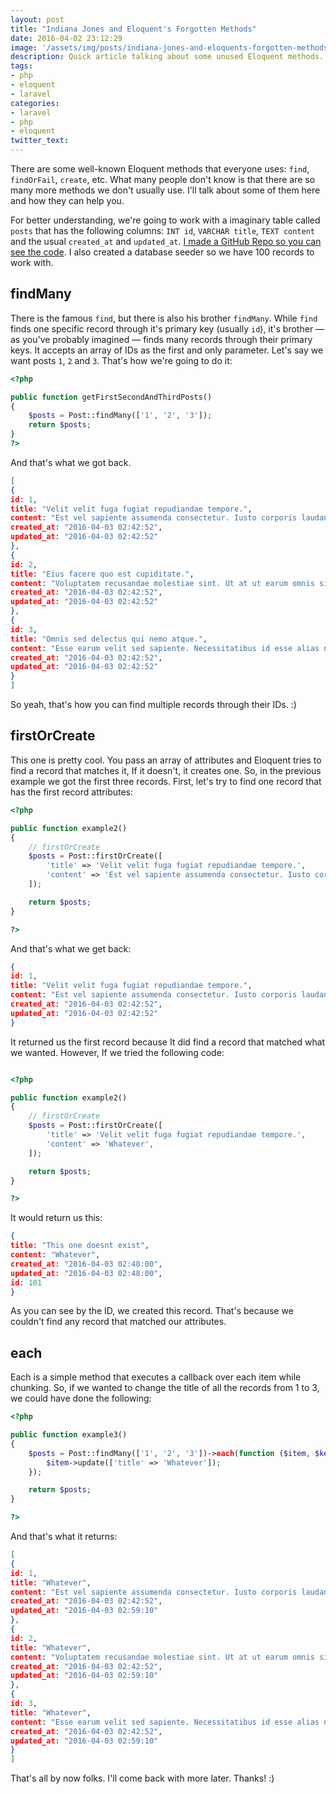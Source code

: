 ```yaml
---
layout: post
title: "Indiana Jones and Eloquent's Forgotten Methods"
date: 2016-04-02 23:12:29
image: '/assets/img/posts/indiana-jones-and-eloquents-forgotten-methods.png'
description: Quick article talking about some unused Eloquent methods.
tags:
- php
- eloquent
- laravel
categories:
- laravel
- php
- eloquent
twitter_text:
---
```


There are some well-known Eloquent methods that everyone uses: `find`, `findOrFail`, `create`, etc. What many people don't know is that there are so many more methods we don't usually use. I'll talk about some of them here and how they can help you.  

For better understanding, we're going to work with a imaginary table called `posts` that has the following columns: `INT id`, `VARCHAR title`, `TEXT content` and the usual `created_at` and `updated_at`. [I made a GitHub Repo so you can see the code](https://github.com/mateusjatenee/indiana-jones-and-eloquents-forgotten-methods/). I also created a database seeder so we have 100 records to work with.

## findMany  

There is the famous `find`, but there is also his brother `findMany`. While `find` finds one specific record through it's primary key (usually `id`), it's brother — as you've probably imagined — finds many records through their primary keys. It accepts an array of IDs as the first and only parameter. Let's say we want posts `1`, `2` and `3`. That's how we're going to do it:  

```php
<?php

public function getFirstSecondAndThirdPosts()
{
	$posts = Post::findMany(['1', '2', '3']);
	return $posts;
}
?>
```  

And that's what we got back. 


```json
[
{
id: 1,
title: "Velit velit fuga fugiat repudiandae tempore.",
content: "Est vel sapiente assumenda consectetur. Iusto corporis laudantium aspernatur hic quo iure corrupti. Eaque alias quos maiores perferendis. Dolor veniam distinctio mollitia exercitationem.",
created_at: "2016-04-03 02:42:52",
updated_at: "2016-04-03 02:42:52"
},
{
id: 2,
title: "Eius facere quo est cupiditate.",
content: "Voluptatem recusandae molestiae sint. Ut at ut earum omnis sit totam. Sint hic voluptate autem.",
created_at: "2016-04-03 02:42:52",
updated_at: "2016-04-03 02:42:52"
},
{
id: 3,
title: "Omnis sed delectus qui nemo atque.",
content: "Esse earum velit sed sapiente. Necessitatibus id esse alias nemo est repellendus sapiente. Pariatur sunt distinctio totam culpa similique. Rem sed quo doloremque debitis voluptatibus neque.",
created_at: "2016-04-03 02:42:52",
updated_at: "2016-04-03 02:42:52"
}
]
```

So yeah, that's how you can find multiple records through their IDs. :)    

## firstOrCreate  

This one is pretty cool. You pass an array of attributes and Eloquent tries to find a record that matches it, If it doesn't, it creates one. So, in the previous example we got the first three records. First, let's try to find one record that has the first record attributes:  

```php
<?php

public function example2()
{
    // firstOrCreate
    $posts = Post::firstOrCreate([
        'title' => 'Velit velit fuga fugiat repudiandae tempore.',
        'content' => 'Est vel sapiente assumenda consectetur. Iusto corporis laudantium aspernatur hic quo iure corrupti. Eaque alias quos maiores perferendis. Dolor veniam distinctio mollitia exercitationem.',
    ]);

    return $posts;
}

?>
```

And that's what we get back:  

```json
{
id: 1,
title: "Velit velit fuga fugiat repudiandae tempore.",
content: "Est vel sapiente assumenda consectetur. Iusto corporis laudantium aspernatur hic quo iure corrupti. Eaque alias quos maiores perferendis. Dolor veniam distinctio mollitia exercitationem.",
created_at: "2016-04-03 02:42:52",
updated_at: "2016-04-03 02:42:52"
}
```

It returned us the first record because It did find a record that matched what we wanted. However, If we tried the following code:  

```php 

<?php 

public function example2()
{
    // firstOrCreate
    $posts = Post::firstOrCreate([
        'title' => 'Velit velit fuga fugiat repudiandae tempore.',
        'content' => 'Whatever',
    ]);

    return $posts;
}

?>

``` 

It would return us this:  

```json
{
title: "This one doesnt exist",
content: "Whatever",
created_at: "2016-04-03 02:48:00",
updated_at: "2016-04-03 02:48:00",
id: 101
}
```

As you can see by the ID, we created this record. That's because we couldn't find any record that matched our attributes.  

## each  

Each is a simple method that executes a callback over each item while chunking. So, if we wanted to change the title of all the records from 1 to 3, we could have done the following:

```php
<?php

public function example3()
{
    $posts = Post::findMany(['1', '2', '3'])->each(function ($item, $key) {
        $item->update(['title' => 'Whatever']);
    });

    return $posts;
}

?>  
```  

And that's what it returns:   


```json
[
{
id: 1,
title: "Whatever",
content: "Est vel sapiente assumenda consectetur. Iusto corporis laudantium aspernatur hic quo iure corrupti. Eaque alias quos maiores perferendis. Dolor veniam distinctio mollitia exercitationem.",
created_at: "2016-04-03 02:42:52",
updated_at: "2016-04-03 02:59:10"
},
{
id: 2,
title: "Whatever",
content: "Voluptatem recusandae molestiae sint. Ut at ut earum omnis sit totam. Sint hic voluptate autem.",
created_at: "2016-04-03 02:42:52",
updated_at: "2016-04-03 02:59:10"
},
{
id: 3,
title: "Whatever",
content: "Esse earum velit sed sapiente. Necessitatibus id esse alias nemo est repellendus sapiente. Pariatur sunt distinctio totam culpa similique. Rem sed quo doloremque debitis voluptatibus neque.",
created_at: "2016-04-03 02:42:52",
updated_at: "2016-04-03 02:59:10"
}
]
```

That's all by now folks. I'll come back with more later. Thanks! :)
